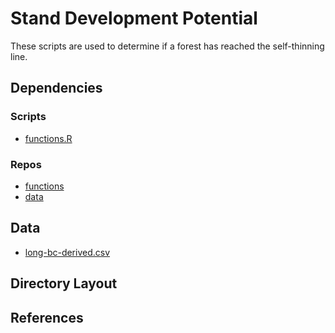 Stand Development Potential
===========================

These scripts are used to determine if a forest has reached the self-thinning line.

Dependencies
------------

### Scripts
* [functions.R](http://github.com/ghandi9000/functions) 

### Repos
* [functions](http://github.com/ghandi9000/functions) 
* [data](http://github.com/ghandi9000/functions) 

Data
----

* [long-bc-derived.csv](http://github.com/ghandi9000/)

Directory Layout
----------------

References
----------
